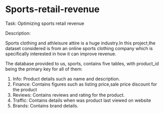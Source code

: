 # Sports-retail-revenue

Task: Optimizing sports retail revenue

Description:

Sports clothing and athleisure attire is a huge industry.In this project,the dataset considered is from an online sports clothing company which is specifically interested in how it can improve revenue.

The database provided to us, sports, contains five tables, with product_id being the primary key for all of them:

1. Info: Product details such as name and description.
2. Finance: Contains figures such as listing price,sale price discount for the product
3. Reviews: Contains reviews and rating for the product.
4. Traffic: Contains details when was product last viewed on website
5. Brands: Contains brand details.

